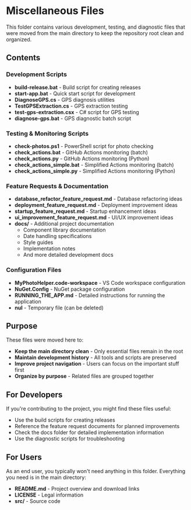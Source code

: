 # Miscellaneous Files

This folder contains various development, testing, and diagnostic files that were moved from the main directory to keep the repository root clean and organized.

## Contents

### Development Scripts
- **build-release.bat** - Build script for creating releases
- **start-app.bat** - Quick start script for development
- **DiagnoseGPS.cs** - GPS diagnosis utilities
- **TestGPSExtraction.cs** - GPS extraction testing
- **test-gps-extraction.csx** - C# script for GPS testing
- **diagnose-gps.bat** - GPS diagnostic batch script

### Testing & Monitoring Scripts
- **check-photos.ps1** - PowerShell script for photo checking
- **check_actions.bat** - GitHub Actions monitoring (batch)
- **check_actions.py** - GitHub Actions monitoring (Python)
- **check_actions_simple.bat** - Simplified Actions monitoring (batch)
- **check_actions_simple.py** - Simplified Actions monitoring (Python)

### Feature Requests & Documentation
- **database_refactor_feature_request.md** - Database refactoring ideas
- **deployment_feature_request.md** - Deployment improvement ideas
- **startup_feature_request.md** - Startup enhancement ideas
- **ui_improvement_feature_request.md** - UI/UX improvement ideas
- **docs/** - Additional project documentation
  - Component library documentation
  - Date handling specifications
  - Style guides
  - Implementation notes
  - And more detailed development docs

### Configuration Files
- **MyPhotoHelper.code-workspace** - VS Code workspace configuration
- **NuGet.Config** - NuGet package configuration
- **RUNNING_THE_APP.md** - Detailed instructions for running the application
- **nul** - Temporary file (can be deleted)

## Purpose

These files were moved here to:
- **Keep the main directory clean** - Only essential files remain in the root
- **Maintain development history** - All tools and scripts are preserved
- **Improve project navigation** - Users can focus on the important stuff first
- **Organize by purpose** - Related files are grouped together

## For Developers

If you're contributing to the project, you might find these files useful:
- Use the build scripts for creating releases
- Reference the feature request documents for planned improvements  
- Check the docs folder for detailed implementation information
- Use the diagnostic scripts for troubleshooting

## For Users

As an end user, you typically won't need anything in this folder. Everything you need is in the main directory:
- **README.md** - Project overview and download links
- **LICENSE** - Legal information
- **src/** - Source code